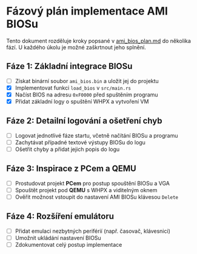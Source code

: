 # Fázový plán implementace AMI BIOSu

Tento dokument rozděluje kroky popsané v [ami_bios_plan.md](ami_bios_plan.md) do několika fází. U každého úkolu je možné zaškrtnout jeho splnění.

## Fáze 1: Základní integrace BIOSu
- [ ] Získat binární soubor `ami_bios.bin` a uložit jej do projektu
- [x] Implementovat funkci `load_bios` v `src/main.rs`
- [x] Načíst BIOS na adresu `0xF0000` před spuštěním programu
- [x] Přidat základní logy o spuštění WHPX a vytvoření VM

## Fáze 2: Detailní logování a ošetření chyb
- [ ] Logovat jednotlivé fáze startu, včetně načítání BIOSu a programu
- [ ] Zachytávat případné textové výstupy BIOSu do logu
- [ ] Ošetřit chyby a přidat jejich popis do logu

## Fáze 3: Inspirace z PCem a QEMU
- [ ] Prostudovat projekt **PCem** pro postup spouštění BIOSu a VGA
- [ ] Spouštět projekt pod **QEMU** s WHPX a viditelným oknem
- [ ] Ověřit možnost vstoupit do nastavení AMI BIOSu klávesou `Delete`

## Fáze 4: Rozšíření emulátoru
- [ ] Přidat emulaci nezbytných periférií (např. časovač, klávesnici)
- [ ] Umožnit ukládání nastavení BIOSu
- [ ] Zdokumentovat celý postup implementace
